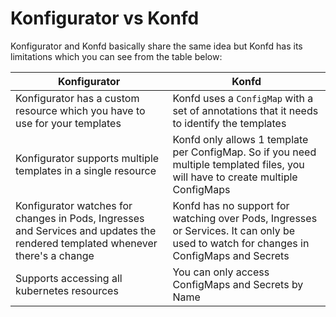 # Konfigurator vs Konfd

Konfigurator and Konfd basically share the same idea but Konfd has its limitations which you can see from the table below:

| Konfigurator | Konfd |
|--------------|-------|
| Konfigurator has a custom resource which you have to use for your templates | Konfd uses a `ConfigMap` with a set of annotations that it needs to identify the templates |
| Konfigurator supports multiple templates in a single resource | Konfd only allows 1 template per ConfigMap. So if you need multiple templated files, you will have to create multiple ConfigMaps |
| Konfigurator watches for changes in Pods, Ingresses and Services and updates the rendered templated whenever there's a change | Konfd has no support for watching over Pods, Ingresses or Services. It can only be used to watch for changes in ConfigMaps and Secrets |
| Supports accessing all kubernetes resources | You can only access ConfigMaps and Secrets by Name |
